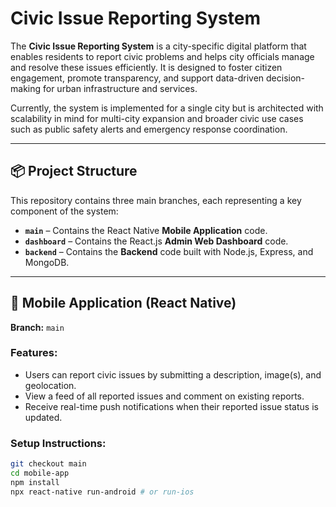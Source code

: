 # Civic Issue Reporting System

The **Civic Issue Reporting System** is a city-specific digital platform that enables residents to report civic problems and helps city officials manage and resolve these issues efficiently. It is designed to foster citizen engagement, promote transparency, and support data-driven decision-making for urban infrastructure and services.

Currently, the system is implemented for a single city but is architected with scalability in mind for multi-city expansion and broader civic use cases such as public safety alerts and emergency response coordination.

---

## 📦 Project Structure

This repository contains three main branches, each representing a key component of the system:

- **`main`** – Contains the React Native **Mobile Application** code.
- **`dashboard`** – Contains the React.js **Admin Web Dashboard** code.
- **`backend`** – Contains the **Backend** code built with Node.js, Express, and MongoDB.

---

## 📱 Mobile Application (React Native)

**Branch:** `main`

### Features:
- Users can report civic issues by submitting a description, image(s), and geolocation.
- View a feed of all reported issues and comment on existing reports.
- Receive real-time push notifications when their reported issue status is updated.

### Setup Instructions:
```bash
git checkout main
cd mobile-app
npm install
npx react-native run-android # or run-ios
